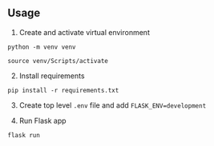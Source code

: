 ## Usage 

1. Create and activate virtual environment 

`python -m venv venv`

`source venv/Scripts/activate`

2. Install requirements 

`pip install -r requirements.txt`

3. Create top level `.env` file and add `FLASK_ENV=development`

4. Run Flask app

`flask run`